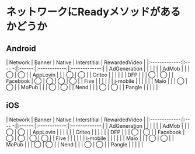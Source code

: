 # ネットワークにReadyメソッドがあるかどうか

## Android
| Network       | Banner | Native | Interstitial | RewardedVideo |
|:-------------:|:---- -:|:------:|:------------:|:-------------:|
| AdGeneration  |        |        |              |               |
| AdMob         |        |        | ◯            | ◯             |
| AppLovin      |        |        | ◯            | ◯             |
| Criteo        |        |        |              |               |
| DFP           |        |        | ◯            | ◯             |
| Facebook      | ◯      | ◯      | ◯            | ◯             |
| Five          |        |        |              |               |
| i-mobile      |        |        |              |               |
| Maio          |        |        | ◯            | ◯             |
| MoPub         |        |        | ◯            | ◯             |
| Nend          |        |        | ◯            | ◯             |
| Pangle        |        |        |              |               |

## iOS
| Network       | Banner | Native | Interstitial | RewardedVideo |
|:-------------:|:---- -:|:------:|:------------:|:-------------:|
| AdGeneration  |        |        |              |               |
| AdMob         |        |        | ◯            | ◯             |
| AppLovin      |        |        |              |               |
| Criteo        |        |        |              |               |
| DFP           |        |        | ◯            | ◯             |
| Facebook      | ◯      | ◯      | ◯            | ◯             |
| Five          |        |        |              |               |
| i-mobile      |        |        |              |               |
| Maio          |        |        | ◯            | ◯             |
| MoPub         |        |        | ◯            | ◯             |
| Nend          |        |        | ◯            | ◯             |
| Pangle        |        |        |              |               |
